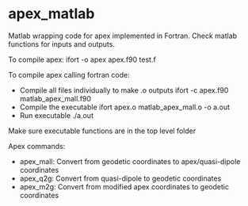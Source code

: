 # apex_matlab
Matlab wrapping code for apex implemented in Fortran. Check matlab functions for inputs and outputs. 


To compile apex:
    ifort -o apex apex.f90 test.f


To compile apex calling fortran code:
 - Compile all files individually to make .o outputs
    ifort -c apex.f90 matlab_apex_mall.f90
 - Compile the executable
    ifort apex.o matlab_apex_mall.o -o a.out
 - Run executable
    ./a.out

Make sure executable functions are in the top level folder


Apex commands:
 - apex_mall: Convert from geodetic coordinates to apex/quasi-dipole coordinates
 - apex_q2g: Convert from quasi-dipole to geodetic coordinates
 - apex_m2g: Convert from modified apex coordinates to geodetic coordinates
